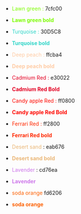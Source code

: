 - <font color=#7cfc00>Lawn green :</font> 7cfc00
- <font color=#7cfc00><strong>Lawn green bold</strong></font>	

- <font color=#30D5C8>Turquoise :</font> 30D5C8
- <font color=#30D5C8><strong>Turquoise bold</strong></font>

- <font color=#ffcba4>Deep peach :</font> ffcba4
- <font color=#ffcba4><strong>Deep peach bold</strong></font>

- <font color=#e30022>Cadmium Red :</font>  e30022
- <font color=#e30022><strong>Cadmium Red Bold</strong></font>

- <font color=#ff0800>Candy apple Red :</font>  ff0800
- <font color=#ff0800><strong>Candy apple Red Bold</strong></font> 

- <font color=#ff2800>Ferrari Red :</font>   ff2800
- <font color=#ff2800><strong>Ferrari Red bold</strong></font>

- <font color=#eab676>Desert sand</font> : eab676
- <font color=#eab676><strong>Desert sand bold</strong></font>

- <font color=#cd76ea>Lavender</font> : cd76ea
- <font color=#cd76ea><strong>Lavender</strong></font>

- <font color=#fd6206>soda orange</font>   fd6206
- <font color=#fd6206><strong>soda orange</strong></font>


